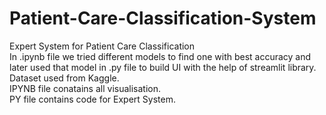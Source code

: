 # Patient-Care-Classification-System
Expert System for Patient Care Classification <br/>
In .ipynb file we tried different models to find one with best accuracy
and later used that model in .py file to build UI with the help of streamlit library. <br/>
Dataset used from Kaggle. <br/>
IPYNB file conatains all visualisation. <br/>
PY file contains code for Expert System. <br/>
